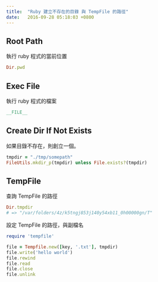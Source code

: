 ```yaml
---
title:  "Ruby 建立不存在的目錄 與 TempFile 的路徑"
date:   2016-09-28 05:18:03 +0800
---
```


## Root Path

執行 ruby 程式的當前位置

```ruby
Dir.pwd
```

## Exec File

執行 ruby 程式的檔案

```ruby
__FILE__
```

## Create Dir If Not Exists

如果目錄不存在，則創立一個。

```ruby
tmpdir = "./tmp/somepath"
FileUtils.mkdir_p(tmpdir) unless File.exists?(tmpdir)
```

<!--excerpt-->

## TempFile
查詢 TempFile 的路徑

```ruby
Dir.tmpdir
# => "/var/folders/4z/k5tngj853j140y54xb11_0h00000gn/T"
```

設定 TempFile 的路徑，與副檔名

```ruby
require 'tempfile'

file = Tempfile.new([key, '.txt'], tmpdir)
file.write('hello world')
file.rewind
file.read
file.close
file.unlink
```
